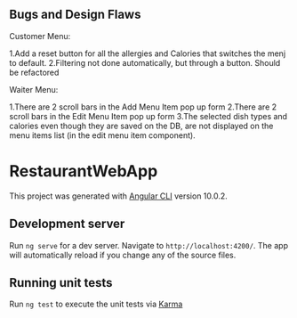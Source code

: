 ## Bugs and Design Flaws

Customer Menu: 

1.Add a reset button for all the allergies and Calories that switches the menj to default.
2.Filtering not done automatically, but through a button. Should be refactored 

Waiter Menu:

1.There are 2 scroll bars in the Add Menu Item pop up form
2.There are 2 scroll bars in the Edit Menu Item pop up form
3.The selected dish types and calories even though they are saved on the DB, are not displayed on the menu items list (in the edit menu item component).

# RestaurantWebApp

This project was generated with [Angular CLI](https://github.com/angular/angular-cli) version 10.0.2.

## Development server

Run `ng serve` for a dev server. Navigate to `http://localhost:4200/`. The app will automatically reload if you change any of the source files.

## Running unit tests

Run `ng test` to execute the unit tests via [Karma](https://karma-runner.github.io)


